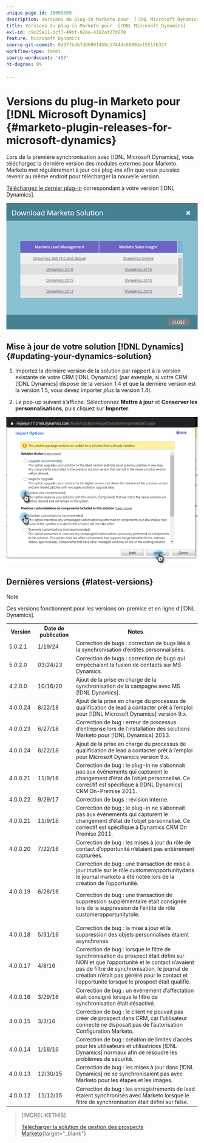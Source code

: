 ```yaml
---
unique-page-id: 10099389
description: Versions du plug-in Marketo pour  [!DNL Microsoft Dynamics]  - Documentation de Marketo - Documentation du produit
title: Versions du plug-in Marketo pour  [!DNL Microsoft Dynamics]
exl-id: c9c25e11-bcf7-49bf-920a-4182af27d278
feature: Microsoft Dynamics
source-git-commit: 0d37fbdb7d08901458c1744dc68893e155176327
workflow-type: tm+mt
source-wordcount: '457'
ht-degree: 0%

---
```


# Versions du plug-in Marketo pour [!DNL Microsoft Dynamics] {#marketo-plugin-releases-for-microsoft-dynamics}

Lors de la première synchronisation avec [!DNL Microsoft Dynamics], vous téléchargez la dernière version des modules externes pour Marketo. Marketo met régulièrement à jour ces plug-ins afin que vous puissiez revenir au même endroit pour télécharger la nouvelle version.

[Téléchargez le dernier plug-in](/help/marketo/product-docs/crm-sync/microsoft-dynamics-sync/sync-setup/download-the-marketo-lead-management-solution.md) correspondant à votre version [!DNL Dynamics].

![](assets/marketo-plugin-releases-for-microsoft-dynamics-1.png)

## Mise à jour de votre solution [!DNL Dynamics] {#updating-your-dynamics-solution}

1. Importez la dernière version de la solution par rapport à la version existante de votre CRM [!DNL Dynamics] (par exemple, si votre CRM [!DNL Dynamics] dispose de la version 1.4 et que la dernière version est la version 1.5, vous devez importer _plus_ la version 1.4).

1. Le pop-up suivant s’affiche. Sélectionnez **Mettre à jour** et **Conserver les personnalisations**, puis cliquez sur **Importer**.

![](assets/marketo-plugin-releases-for-microsoft-dynamics-2.png)

## Dernières versions {#latest-versions}

>[!NOTE]
>
>Ces versions fonctionnent pour les versions on-premise et en ligne d’[!DNL Dynamics].

<table> 
 <tbody> 
  <tr> 
   <th style="width:15%">Version</th> 
   <th style="width:20%">Date de publication</th> 
   <th style="width:65%">Notes</th> 
  </tr>
  <tr> 
   <td>5.0.2.1</td> 
   <td>1/19/24</td> 
   <td>Correction de bugs : correction de bugs liés à la synchronisation d’entités personnalisées.</td> 
  </tr> 
  <tr> 
   <td>5.0.2.0</td> 
   <td>03/24/23</td> 
   <td>Correction de bugs : correction de bugs qui empêchaient la fusion de contacts sur MS Dynamics.</td> 
  </tr> 
  <tr> 
   <td colspan="1">4.2.0.0</td> 
   <td colspan="1">10/16/20</td> 
   <td colspan="1">Ajout de la prise en charge de la synchronisation de la campagne avec MS [!DNL Dynamics].</td> 
  </tr> 
  <tr> 
   <td colspan="1">4.0.0.24</td> 
   <td colspan="1">8/22/18</td> 
   <td colspan="1">Ajout de la prise en charge du processus de qualification de lead à contacter prêt à l’emploi pour [!DNL Microsoft Dynamics] version 9.x.</td> 
  </tr> 
  <tr> 
   <td colspan="1">4.0.0.23</td> 
   <td colspan="1">6/27/18</td> 
   <td colspan="1">Correction de bug : erreur de processus d’entreprise lors de l’installation des solutions Marketo pour [!DNL Dynamics] 2013.</td> 
  </tr> 
  <tr> 
   <td>4.0.0.24</td> 
   <td>8/22/18</td> 
   <td>Ajout de la prise en charge du processus de qualification de lead à contacter prêt à l’emploi pour Microsoft Dynamics version 9.x.</td> 
  </tr> 
  <tr> 
   <td colspan="1"><p>4.0.0.21</p></td> 
   <td colspan="1">11/9/16</td> 
   <td colspan="1">Correction de bug : le plug-in ne s’abonnait pas aux événements qui capturent le changement d’état de l’objet personnalisé. Ce correctif est spécifique à [!DNL Dynamics] CRM On-Premise 2011. </td> 
  </tr> 
  <tr> 
   <td>4.0.0.22</td> 
   <td>9/29/17</td> 
   <td>Correction de bugs : révision interne.</td> 
  </tr> 
  <tr> 
   <td><p>4.0.0.21</p></td> 
   <td>11/9/16</td> 
   <td>Correction de bug : le plug-in ne s’abonnait pas aux événements qui capturent le changement d’état de l’objet personnalisé. Ce correctif est spécifique à Dynamics CRM On Premise 2011.</td> 
  </tr> 
  <tr> 
   <td>4.0.0.20</td> 
   <td>7/22/16</td> 
   <td>Correction de bug : les mises à jour du rôle de contact d’opportunité n’étaient pas entièrement capturées.</td> 
  </tr> 
  <tr> 
   <td>4.0.0.19</td> 
   <td>6/28/16</td> 
   <td>Correction de bug : une transaction de mise à jour inutile sur le rôle customeropportunitydans le journal marketo a été notée lors de la création de l’opportunité.<p>Correction de bug : une transaction de suppression supplémentaire était consignée lors de la suppression de l’entité de rôle customeropportunityrole.</td> 
  </tr> 
  <tr> 
   <td>4.0.0.18</td> 
   <td>5/31/16</td> 
   <td>Correction de bug : la mise à jour et la suppression des objets personnalisés étaient asynchrones.</td> 
  </tr> 
  <tr> 
   <td>4.0.0.17</td> 
   <td>4/8/16</td> 
   <td>Correction de bug : lorsque le filtre de synchronisation du prospect était défini sur NON et que l’opportunité et le contact n’avaient pas de filtre de synchronisation, le journal de création n’était pas généré pour le contact et l’opportunité lorsque le prospect était qualifié.</td> 
  </tr> 
  <tr> 
   <td>4.0.0.16</td> 
   <td>3/29/16</td> 
   <td>Correction de bug : un événement d’affectation était consigné lorsque le filtre de synchronisation était désactivé.</td> 
  </tr> 
  <tr> 
   <td>4.0.0.15</td> 
   <td>3/3/16</td> 
   <td>Correction de bug : le client ne pouvait pas créer de prospect dans CRM, car l’utilisateur connecté ne disposait pas de l’autorisation Configuration Marketo.</td> 
  </tr> 
  <tr> 
   <td colspan="1">4.0.0.14</td> 
   <td colspan="1">1/18/16</td> 
   <td colspan="1">Correction de bug : création de limites d’accès pour les utilisateurs et utilisatrices [!DNL Dynamics] normaux afin de résoudre les problèmes de sécurité.</td> 
  </tr> 
  <tr> 
   <td colspan="1">4.0.0.13</td> 
   <td colspan="1">12/30/15</td> 
   <td>Correction de bug : les mises à jour dans [!DNL Dynamics] ne se synchronisaient pas avec Marketo pour les étapes et les images.</td> 
  </tr> 
  <tr> 
   <td>4.0.0.12</td> 
   <td>11/12/15</td> 
   <td>Correction de bug : les enregistrements de lead étaient synchronisés avec Marketo lorsque le filtre de synchronisation était défini sur false.</td> 
  </tr> 
 </tbody> 
</table>

>[!MORELIKETHIS]
>
>[Télécharger la solution de gestion des prospects Marketo](/help/marketo/product-docs/crm-sync/microsoft-dynamics-sync/sync-setup/download-the-marketo-lead-management-solution.md){target="_blank"}
